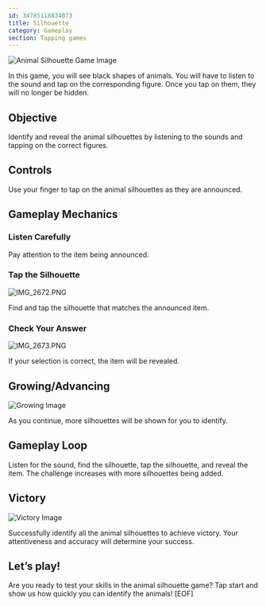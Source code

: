 ```yaml
---
id: 34785118834073
title: Silhouette
category: Gameplay
section: Tapping games
---
```

![Animal Silhouette Game Image](https://help.studycat.com/hc/article_attachments/34915780007577)

In this game, you will see black shapes of animals. You will have to listen to the sound and tap on the corresponding figure. Once you tap on them, they will no longer be hidden.

Objective
---------

Identify and reveal the animal silhouettes by listening to the sounds and tapping on the correct figures.

Controls
--------

Use your finger to tap on the animal silhouettes as they are announced.

Gameplay Mechanics
------------------

### Listen Carefully

Pay attention to the item being announced.

### Tap the Silhouette

![IMG_2672.PNG](https://help.studycat.com/hc/article_attachments/34785088097433)

Find and tap the silhouette that matches the announced item.

### Check Your Answer

![IMG_2673.PNG](https://help.studycat.com/hc/article_attachments/34785088100761)

If your selection is correct, the item will be revealed.

Growing/Advancing
-----------------

![Growing Image](https://help.studycat.com/hc/article_attachments/34915749569049)

As you continue, more silhouettes will be shown for you to identify.

Gameplay Loop
-------------

Listen for the sound, find the silhouette, tap the silhouette, and reveal the item. The challenge increases with more silhouettes being added.

Victory
-------

![Victory Image](https://help.studycat.com/hc/article_attachments/34915749571993)

Successfully identify all the animal silhouettes to achieve victory. Your attentiveness and accuracy will determine your success.

Let’s play!
-----------

Are you ready to test your skills in the animal silhouette game? Tap start and show us how quickly you can identify the animals!
[EOF]